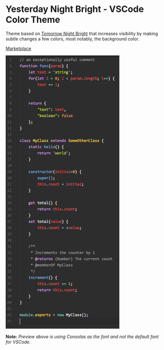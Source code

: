 # Yesterday Night Bright - VSCode Color Theme
Theme based on [Tomorrow Night Bright](https://github.com/chriskempson/tomorrow-theme) that increases visibility by making subtle changes a few colors, most notably, the background color.

[Marketplace](https://marketplace.visualstudio.com/items?itemName=kylerross.yesterday-night-bright)

![](https://raw.githubusercontent.com/KyleRoss/vscode-yesterday-night-bright/master/preview.png)

**Note:** _Preview above is using Consolas as the font and not the default font for VSCode._
